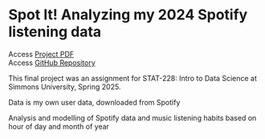 # Spot It! Analyzing my 2024 Spotify listening data

Access [Project PDF](https://jennleishman.github.io/Final-project/finalProject.pdf)<br>
Access [GitHub Repository](https://github.com/jennleishman/Final-project)

This final project was an assignment for STAT-228: Intro to Data Science at Simmons University, Spring 2025. 

Data is my own user data, downloaded from Spotify

Analysis and modelling of Spotify data and music listening habits based on hour of day and month of year
